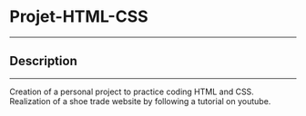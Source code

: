 # Projet-HTML-CSS
-----------------

## Description
--------------
Creation of a personal project to practice coding HTML and CSS. Realization of a shoe trade website by following a tutorial on youtube.


